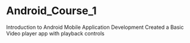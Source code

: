 # Android_Course_1
Introduction to Android Mobile Application Development
Created a Basic Video player app with playback controls
